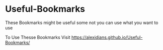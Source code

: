 # Useful-Bookmarks
These Bookmarks might be useful some not you can use what you want to use

To Use Thesse Bookmarks Visit https://alexidians.github.io/Useful-Bookmarks/
